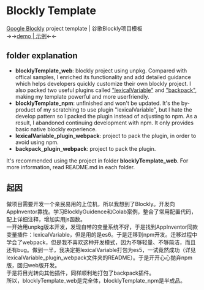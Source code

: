 # Blockly Template
[Google Blockly](https://github.com/google/blockly) project template | 谷歌Blockly项目模板<br>
→→[demo | 示例](https://madderscientist.github.io/BlocklyTemplate/blocklyTemplate_web/)←←

## folder explanation
- **blocklyTemplate_web**: blockly project using unpkg. Compared with offical samples, I enriched its functionality and add detailed guidance which helps developers quickly customize their own blockly project. I also packed two useful plugins called ["lexicalVariable"](https://github.com/mit-cml/blockly-plugins/tree/main/block-lexical-variables) and ["backpack"](https://www.npmjs.com/package/@blockly/workspace-backpack), making my template powerful and more userfriendly.
- **blocklyTemplate_npm**: unfinished and won't be updated. It's the by-product of my scratching to use plugin "lexicalVariable", but I hate the develop pattern so I packed the plugin instead of adjusting to npm. As a result, I abandoned continuing development with npm. It only provides basic native blockly experience.
- **lexicalVariable_plugin_webpack**: project to pack the plugin, in order to avoid using npm.
- **backpack_plugin_webpack**: project to pack the plugin.

It's recommended using the project in folder **blocklyTemplate_web**. For more information, read README.md in each folder.

## 起因
做项目需要开发一个亲民易用的上位机，所以我想到了Blockly。开发向AppInventor靠拢。学习BlocklyGuidence和Colab案例，整合了常用配置代码，配上详细注释，增加实用js函数。<br>
一开始用unpkg版本开发，发现自带的变量系统不好，于是找到AppInventor同款变量插件：lexicalVariable，但是用的是es6。于是迁移到npm开发。迁移过程中学会了webpack，但是我不喜欢这种开发模式，因为不够轻量、不够简洁，而且还有bug。做到一半，我决定把lexicalVariable打包为es5，一试竟然成功（详见lexicalVariable_plugin_webpack文件夹的README）。于是开开心心抛弃npm版，回归web版开发。<br>
于是将目光转向其他插件，同样顺利地打包了backpack插件。<br>
所以，blocklyTemplate_web是完全体，blocklyTemplate_npm是半成品。



